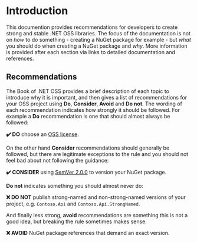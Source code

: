 # Introduction

This documention provides recommendations for developers to create strong and stable .NET OSS libraries. The focus of the documentation is not on *how* to do something - creating a NuGet package for example - but *what* you should do when creating a NuGet package and *why*. More information is provided after each section via links to detailed documentation and references.

## Recommendations

The Book of .NET OSS provides a brief description of each topic to introduce why it is important, and then gives a list of recommendations for your OSS project using **Do**, **Consider**, **Avoid** and **Do not**. The wording of each recommendation indicates how strongly it should be followed. For example a **Do** recommendation is one that should almost always be followed:

**✔️ DO** choose an [OSS license](https://choosealicense.com/).

On the other hand **Consider** recommendations should generally be followed, but there are legitimate exceptions to the rule and you should not feel bad about not following the guidance:

**✔️️ CONSIDER** using [SemVer 2.0.0](https://semver.org/) to version your NuGet package.

**Do not** indicates something you should almost never do:

**❌ DO NOT** publish strong-named and non-strong-named versions of your project, e.g. `Contoso.Api` and `Contoso.Api.StrongNamed`.

And finally less strong, **avoid** recommendations are something this is not a good idea, but breaking the rule sometimes makes sense:

**❌ AVOID** NuGet package references that demand an exact version.